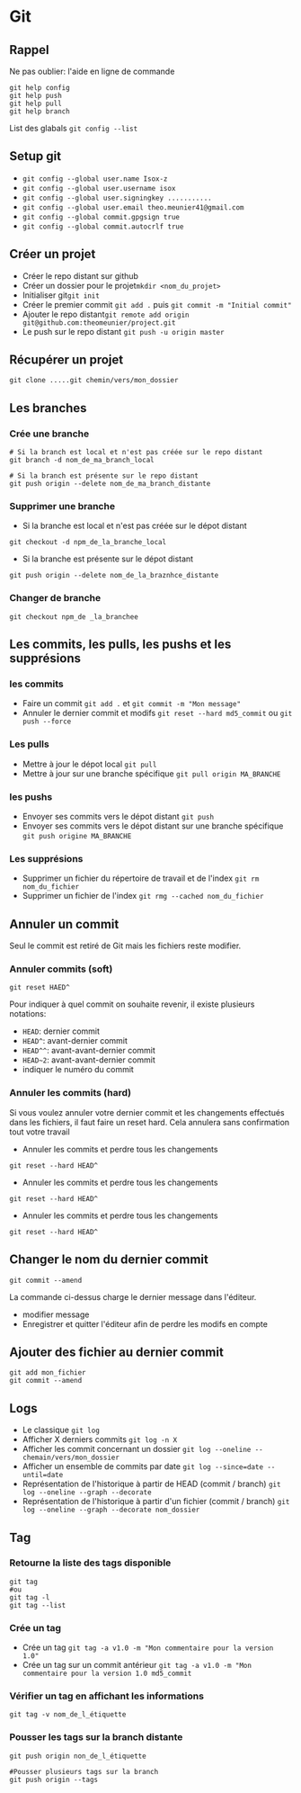 # Git

## Rappel

Ne pas oublier: l'aide en ligne de commande

```shell
git help config
git help push
git help pull
git help branch
```

List des glabals
`git config --list`

## Setup git
- `git config --global user.name Isox-z`
- `git config --global user.username isox`
- `git config --global user.signingkey ...........`
- `git config --global user.email theo.meunier41@gmail.com`
- `git config --global commit.gpgsign true`
- `git config --global commit.autocrlf true`


## Créer un projet

- Créer le repo distant sur github
- Créer un dossier pour le projet`mkdir <nom_du_projet>`
- Initialiser git`git init`
- Créer le premier commit `git add .` puis `git commit -m "Initial commit"`
- Ajouter le repo distant`git remote add origin git@github.com:theomeunier/project.git`
- Le push sur le repo distant `git push -u origin master`

## Récupérer un projet
```shell
git clone .....git chemin/vers/mon_dossier
```

## Les branches

### Crée une branche
```shell
# Si la branch est local et n'est pas créée sur le repo distant
git branch -d nom_de_ma_branch_local

# Si la branch est présente sur le repo distant
git push origin --delete nom_de_ma_branch_distante
```

### Supprimer une branche

- Si la branche est local et n'est pas créée sur le dépot distant
```shell
git checkout -d npm_de_la_branche_local
```

- Si la branche est présente sur le dépot distant
```shell
git push origin --delete nom_de_la_braznhce_distante
```

### Changer de branche
```shell
git checkout npm_de _la_branchee
```

## Les commits, les pulls, les pushs et les supprésions

### les commits
- Faire un commit `git add .` et `git commit -m "Mon message"` 
- Annuler le dernier commit et modifs `git reset --hard md5_commit` ou `git push --force`

### Les pulls
- Mettre à jour le dépot local `git pull`
- Mettre à jour sur une branche spécifique `git pull origin MA_BRANCHE`

### les pushs
- Envoyer ses commits vers le dépot distant `git push`
- Envoyer ses commits vers le dépot distant sur une branche spécifique `git push origine MA_BRANCHE`

### Les supprésions
- Supprimer un fichier du répertoire de travail et de l'index `git rm nom_du_fichier`
- Supprimer un fichier de l'index `git rmg --cached nom_du_fichier`

## Annuler un commit

Seul le commit est retiré de Git mais les fichiers reste modifier.
### Annuler commits (soft)
```shell
git reset HAED^
```
Pour indiquer à quel commit on souhaite revenir, il existe plusieurs notations: 

- `HEAD`: dernier commit
- `HEAD^`: avant-dernier commit
- `HEAD^^`: avant-avant-dernier commit
- `HEAD~2`: avant-avant-dernier commit
- indiquer le numéro du commit

### Annuler les commits (hard)
Si vous voulez annuler votre dernier commit et les changements effectués dans les fichiers, il faut faire un reset hard.
Cela annulera sans confirmation tout votre travail 

- Annuler les commits et perdre tous les changements
```shell
git reset --hard HEAD^
```
- Annuler les commits et perdre tous les changements
```shell
git reset --hard HEAD^
```
- Annuler les commits et perdre tous les changements
```shell
git reset --hard HEAD^
```

## Changer le nom du dernier commit
```shell
git commit --amend
```
La commande ci-dessus charge le dernier message dans l'éditeur.
- modifier message
- Enregistrer et quitter l'éditeur afin de perdre les modifs en compte

## Ajouter des fichier au dernier commit
```shell
git add mon_fichier
git commit --amend
```

## Logs
- Le classique `git log`
- Afficher X derniers commits `git log -n X`
- Afficher les commit concernant un dossier `git log --oneline -- chemain/vers/mon_dossier`
- Afficher un ensemble de commits par date `git log --since=date --until=date`
- Représentation de l'historique à partir de HEAD (commit / branch) `git log --oneline --graph --decorate`
- Représentation de l'historique à partir d'un fichier (commit / branch) `git log --oneline --graph --decorate nom_dossier`

## Tag

### Retourne la liste des tags disponible 
```shell
git tag
#ou 
git tag -l
git tag --list
```

### Crée un tag
- Crée un tag `git tag -a v1.0 -m "Mon commentaire pour la version 1.0"`
- Crée un tag sur un commit antérieur `git tag -a v1.0 -m "Mon commentaire pour la version 1.0 md5_commit`

### Vérifier un tag en affichant les informations
```shell
git tag -v nom_de_l_étiquette
```

### Pousser les tags sur la branch distante
```shell
git push origin non_de_l_étiquette

#Pousser plusieurs tags sur la branch
git push origin --tags
```
